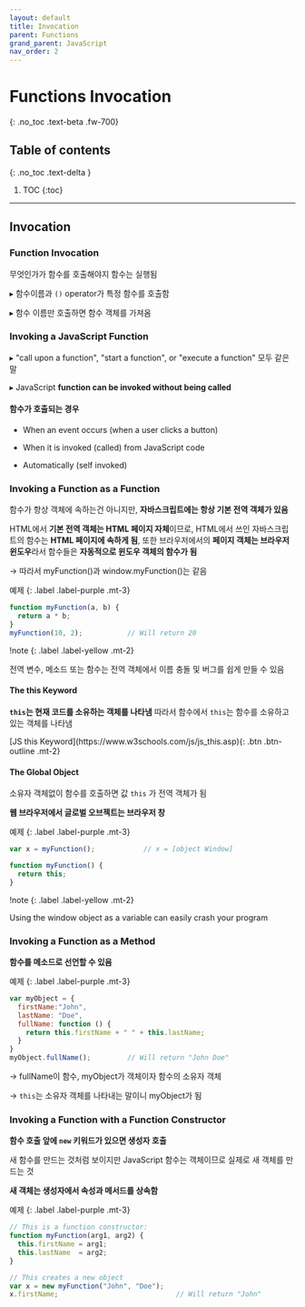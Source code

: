 ```yaml
---
layout: default
title: Invocation
parent: Functions
grand_parent: JavaScript
nav_order: 2
---
```


# Functions Invocation
{: .no_toc .text-beta .fw-700}

## Table of contents
{: .no_toc .text-delta }

1. TOC
{:toc}

---

## Invocation

### Function Invocation

무엇인가가 함수를 호출해야지 함수는 실행됨

&#9656; 함수이름과 `()` operator가 특정 함수를 호출함

&#9656; 함수 이름만 호출하면 함수 객체를 가져옴

### Invoking a JavaScript Function

&#9656; "call upon a function", "start a function", or "execute a function" 모두 같은 말

&#9656; JavaScript **function can be invoked without being called**

#### 함수가 호출되는 경우

* When an event occurs (when a user clicks a button)

* When it is invoked (called) from JavaScript code

* Automatically (self invoked)

### Invoking a Function as a Function

함수가 항상 객체에 속하는건 아니지만, **자바스크립트에는 항상 기본 전역 객체가 있음**

HTML에서 **기본 전역 객체는 HTML 페이지 자체**이므로, HTML에서 쓰인 자바스크립트의 함수는 **HTML 페이지에 속하게 됨**, 또한 브라우저에서의 **페이지 객체는 브라우저 윈도우**라서 함수들은 **자동적으로 윈도우 객체의 함수가 됨**

&#8594; 따라서 myFunction()과 window.myFunction()는 같음

예제
{: .label .label-purple .mt-3}
```js
function myFunction(a, b) {
  return a * b;
}
myFunction(10, 2);           // Will return 20
```

!note
{: .label .label-yellow .mt-2}
<div class="code-example" markdown="1">
전역 변수, 메소드 또는 함수는 전역 객체에서 이름 충돌 및 버그를 쉽게 만들 수 있음
</div>

#### The this Keyword

**`this`는 현재 코드를 소유하는 객체를 나타냄** 따라서 함수에서 `this`는 함수를 소유하고 있는 객체를 나타냄

<span class="fs-2">
[JS this Keyword](https://www.w3schools.com/js/js_this.asp){: .btn  .btn-outline .mt-2}
</span>

#### The Global Object

소유자 객체없이 함수를 호출하면 값 `this` 가 전역 객체가 됨

**웹 브라우저에서 글로벌 오브젝트는 브라우저 창**

예제
{: .label .label-purple .mt-3}
```js
var x = myFunction();            // x = [object Window]

function myFunction() {
  return this;  
}
```

!note
{: .label .label-yellow .mt-2}
<div class="code-example" markdown="1">
Using the window object as a variable can easily crash your program
</div>

### Invoking a Function as a Method

**함수를 메소드로 선언할 수 있음**

예제
{: .label .label-purple .mt-3}
```js
var myObject = {
  firstName:"John",
  lastName: "Doe",
  fullName: function () {
    return this.firstName + " " + this.lastName;
  }
}
myObject.fullName();         // Will return "John Doe"
```

&#8594; fullName이 함수, myObject가 객체이자 함수의 소유자 객체

&#8594; `this`는 소유자 객체를 나타내는 말이니 myObject가 됨

### Invoking a Function with a Function Constructor

**함수 호출 앞에 `new` 키워드가 있으면 생성자 호출**

새 함수를 만드는 것처럼 보이지만 JavaScript 함수는 객체이므로 실제로 새 객체를 만드는 것

**새 객체는 생성자에서 속성과 메서드를 상속함**

예제
{: .label .label-purple .mt-3}
```js
// This is a function constructor:
function myFunction(arg1, arg2) {
  this.firstName = arg1;
  this.lastName  = arg2;
}

// This creates a new object
var x = new myFunction("John", "Doe");
x.firstName;                             // Will return "John"
```

